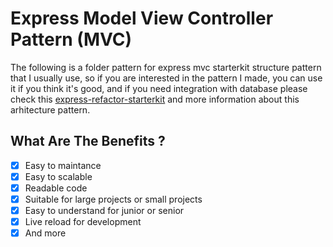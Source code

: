 # Express Model View Controller Pattern (MVC)

The following is a folder pattern for express mvc starterkit structure pattern that I usually use, so if you are interested in the pattern I made, you can use it if you think it's good, and if you need integration with database please check this [express-refactor-starterkit](https://github.com/restuwahyu13/express-refactor-starterkit) and more information about this arhitecture pattern.

## What Are The Benefits ?

- [x] Easy to maintance
- [x] Easy to scalable
- [x] Readable code
- [x] Suitable for large projects or small projects
- [x] Easy to understand for junior or senior
- [x] Live reload for development
- [x] And more